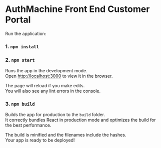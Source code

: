# AuthMachine Front End Customer Portal

Run the application:
### 1. `npm install`
### 2. `npm start`

Runs the app in the development mode.\
Open [http://localhost:3000](http://localhost:3000) to view it in the browser.

The page will reload if you make edits.\
You will also see any lint errors in the console.
### 3. `npm build`
Builds the app for production to the `build` folder.\
It correctly bundles React in production mode and optimizes the build for the best performance.
    
The build is minified and the filenames include the hashes.\
Your app is ready to be deployed!
